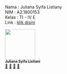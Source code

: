 Nama : Juliana Syifa Listiany <br>
NIM : A2.1800153 <br>
Kelas : TI - IV E <br>
Link : <a href="https://a21800155.000webhostapp.com" target="_blank">klik disini</a>

<tr>
     <!-- Baris 2 Max 7 Akun -->
     <td align="center"><a href="#"><img src="https://avatars1.githubusercontent.com/u/62083185?s=460&u=0e4124ad96780beb739df19666296b8dc82828e9&v=4" width="100px;" alt=""/><br /><sub><b>Juliana Syifa Listiani</b></sub></a><br /><a href="#" title="https://github.com/encephendri/PABWEB-E">🔗</a> <a href="#" title="Documentation">📖</a> <a href="#" title="Profile">👀</a> <a href="#" title="Talks">📢</a></td>
  </tr>
